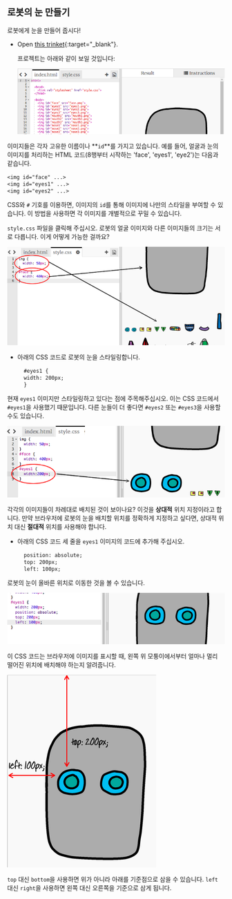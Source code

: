 ## 로봇의 눈 만들기

로봇에게 눈을 만들어 줍시다!

+ Open [this trinket](http://jumpto.cc/web-robot){:target="_blank"}.
    
    프로젝트는 아래와 같이 보일 것입니다:
    
    ![스크린샷](images/robot-starter.png)

이미지들은 각자 고유한 이름이나 **`id`**를 가지고 있습니다. 예를 들어, 얼굴과 눈의 이미지를 처리하는 HTML 코드(8행부터 시작하는 'face', 'eyes1', 'eye2')는 다음과 같습니다.

    <img id="face" ...>
    <img id="eyes1" ...>
    <img id="eyes2" ...>
    

CSS와 `#` 기호를 이용하면, 이미지의 `id`를 통해 이미지에 나만의 스타일을 부여할 수 있습니다. 이 방법을 사용하면 각 이미지를 개별적으로 꾸밀 수 있습니다.

`style.css` 파일을 클릭해 주십시오. 로봇의 얼굴 이미지와 다른 이미지들의 크기는 서로 다릅니다. 이게 어떻게 가능한 걸까요?

![스크린샷](images/robot-id.png)

+ 아래의 CSS 코드로 로봇의 눈을 스타일링합니다.
    
        #eyes1 {
        width: 200px;
        }
        

현재 `eyes1` 이미지만 스타일링하고 있다는 점에 주목해주십시오. 이는 CSS 코드에서 `#eyes1`을 사용했기 때문입니다. 다른 눈들이 더 좋다면 `#eyes2` 또는 `#eyes3`을 사용할 수도 있습니다.

![스크린샷](images/robot-eyes-width.png)

각각의 이미지들이 차례대로 배치된 것이 보이나요? 이것을 **상대적** 위치 지정이라고 합니다. 만약 브라우저에 로봇의 눈을 배치할 위치를 정확하게 지정하고 싶다면, 상대적 위치 대신 **절대적** 위치를 사용해야 합니다.

+ 아래의 CSS 코드 세 줄을 `eyes1` 이미지의 코드에 추가해 주십시오.
    
        position: absolute;
        top: 200px;
        left: 100px;
        

로봇의 눈이 올바른 위치로 이동한 것을 볼 수 있습니다.

![<0>#outside-pic</0> CSS 코드에서 <0>width</0>(너비) 와 <0>height</0>(높이) 값을 수정하여, 바깥 쪽에 있는 이미지를 <0>200px</0>로 수정해보세요. (<0>px</0>는 픽셀을 의미합니다.)](images/robot-eyes-position.png)

이 CSS 코드는 브라우저에 이미지를 표시할 때, 왼쪽 위 모퉁이에서부터 얼마나 멀리 떨어진 위치에 배치해야 하는지 알려줍니다.

![스크린샷](images/robot-eyes-position2.png)

`top` 대신 `bottom`을 사용하면 위가 아니라 아래를 기준점으로 삼을 수 있습니다. `left` 대신 `right`을 사용하면 왼쪽 대신 오른쪽을 기준으로 삼게 됩니다.